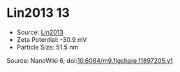 <a name="material" />

# Lin2013 13
<script type="application/ld+json">
  {
    "@context": "https://schema.org/",
    "@type": "ChemicalSubstance",
    "@id": "https://egonw.github.io/nanowiki/nanowiki460.html#material",
    "http://purl.org/dc/terms/conformsTo":
      {
        "@type": "CreativeWork",
        "@id": "https://bioschemas.org/profiles/ChemicalSubstance/0.4-RELEASE/"
      },
    "identfier": "460",
    "name": "Lin2013 13",
    "url": "https://egonw.github.io/nanowiki/nanowiki460.html#material",
    "sameAs": "http://127.0.0.1/mediawiki/index.php/Special:URIResolver/Lin2013_13"
  }
</script>


* Source: [Lin2013](articleLin2013.md)
* Zeta Potential: -30.9 mV
* Particle Size: 51.5 nm


Source: NanoWiki 6, doi:[10.6084/m9.figshare.11897205.v1](https://doi.org/10.6084/m9.figshare.11897205.v1)
